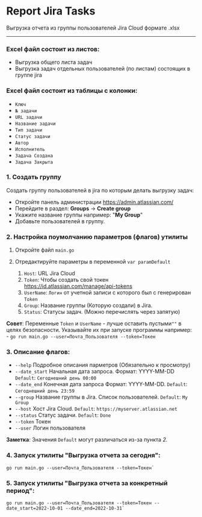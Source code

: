 # Report Jira Tasks
Выгрузка отчета из группы пользователей Jira Cloud формате .xlsx
***

### Excel файл состоит из листов:
- Выгрузка общего листа задач
- Выгрузка задач отдельных пользователей (по листам) состоящих в группе jira

### Excel файл состоит из таблицы c колонки:

- `Ключ`
- `№ задачи`
- `URL задачи`
- `Название задачи`
- `Тип задачи`
- `Статус задачи`
- `Автор`
- `Исполнитель`
- `Задача Создана`
- `Задача Закрыта`

### 1. Создать группу
Создать группу пользователей в jira по которым делать выгрузку задач:
- Откройте панель администрации https://admin.atlassian.com/
- Перейдите в раздел: **Groups** -> **Create group**
- Укажите название группы например: "**My Group**"
- Добавьте пользователей в группу.

### 2. Настройка поумолчанию параметров (флагов) утилиты
1) Откройте файл `main.go`
2) Отредактируйте параметры в переменной `var paramDefault`
    
   1) `Host`: URL Jira Cloud
   2) `Token`: Чтобы создать свой токен https://id.atlassian.com/manage/api-tokens
   3) `UserName`: `Логин` от учетной записи с которого был с генерирован `Token`
   4) `Group`: Название группы (Которую создали) в Jira.
   5) `Status`: Статусы задач. (Можно перечислять через запятую)
   
**Совет**: Переменные `Token` и `UserName` - лучше оставить пустыми`""` в целях безопасности. Указывайте их при запуске 
программы например: - `go run main.go --user=Почта_Пользователя --token=Токен`

### 3. Описание флагов:

- `--help` Подробное описания парметров (Обязательно к просмотру)
- `--date_start` Начальная дата запроса. Формат: YYYY-MM-DD `Default`: `Сегоднешний день 00:00`
- `--date_end` Конечная дата запроса Формат: YYYY-MM-DD. `Default`: `Сегоднешний день 23:59`
- `--group` Название группы в Jira. Список пользователей. `Default`: `My Group`
- `--host` Хост Jira Cloud. `Default`: `https://myserver.atlassian.net`
- `--status` Статус задачи. `Default`: `Done`
- `--token` Токен
- `--user` Логин пользователя

**Заметка**: Значения `Default` могут различаться из-за пункта _2._

### 4. Запуск утилиты "Выгрузка отчета за сегодня":

```
go run main.go --user=Почта_Пользователя --token=Токен`
```

### 5. Запуск утилиты "Выгрузка отчета за конкретный период":

```
go run main.go --user=Почта_Пользователя --token=Токен --date_start=2022-10-01 --date_end=2022-10-31`
```